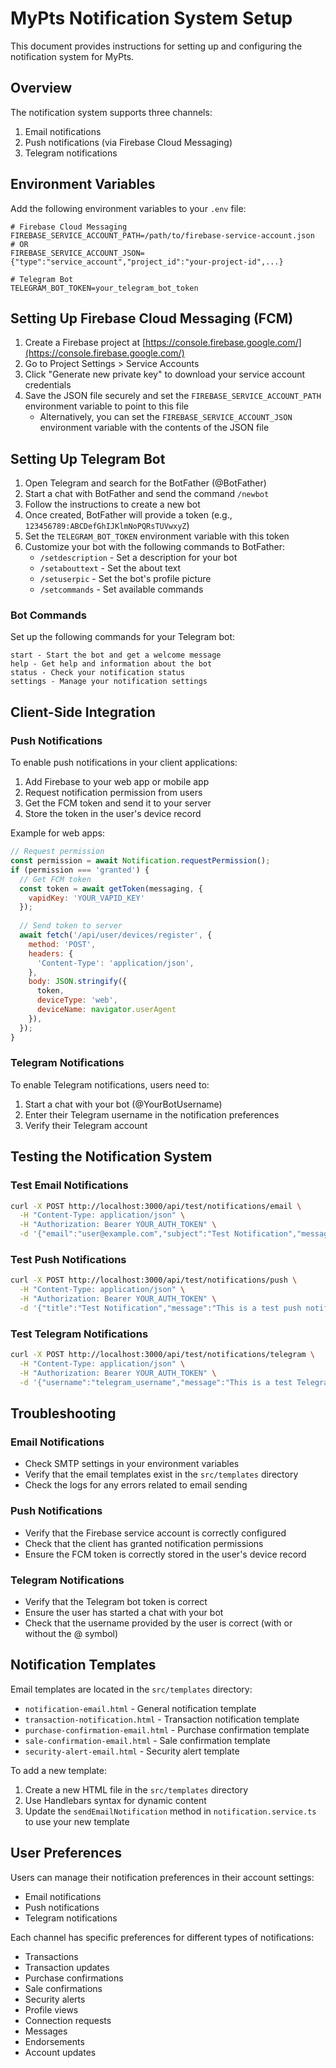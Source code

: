 # MyPts Notification System Setup

This document provides instructions for setting up and configuring the notification system for MyPts.

## Overview

The notification system supports three channels:
1. Email notifications
2. Push notifications (via Firebase Cloud Messaging)
3. Telegram notifications

## Environment Variables

Add the following environment variables to your `.env` file:

```
# Firebase Cloud Messaging
FIREBASE_SERVICE_ACCOUNT_PATH=/path/to/firebase-service-account.json
# OR
FIREBASE_SERVICE_ACCOUNT_JSON={"type":"service_account","project_id":"your-project-id",...}

# Telegram Bot
TELEGRAM_BOT_TOKEN=your_telegram_bot_token
```

## Setting Up Firebase Cloud Messaging (FCM)

1. Create a Firebase project at [https://console.firebase.google.com/](https://console.firebase.google.com/)
2. Go to Project Settings > Service Accounts
3. Click "Generate new private key" to download your service account credentials
4. Save the JSON file securely and set the `FIREBASE_SERVICE_ACCOUNT_PATH` environment variable to point to this file
   - Alternatively, you can set the `FIREBASE_SERVICE_ACCOUNT_JSON` environment variable with the contents of the JSON file

## Setting Up Telegram Bot

1. Open Telegram and search for the BotFather (@BotFather)
2. Start a chat with BotFather and send the command `/newbot`
3. Follow the instructions to create a new bot
4. Once created, BotFather will provide a token (e.g., `123456789:ABCDefGhIJKlmNoPQRsTUVwxyZ`)
5. Set the `TELEGRAM_BOT_TOKEN` environment variable with this token
6. Customize your bot with the following commands to BotFather:
   - `/setdescription` - Set a description for your bot
   - `/setabouttext` - Set the about text
   - `/setuserpic` - Set the bot's profile picture
   - `/setcommands` - Set available commands

### Bot Commands

Set up the following commands for your Telegram bot:

```
start - Start the bot and get a welcome message
help - Get help and information about the bot
status - Check your notification status
settings - Manage your notification settings
```

## Client-Side Integration

### Push Notifications

To enable push notifications in your client applications:

1. Add Firebase to your web app or mobile app
2. Request notification permission from users
3. Get the FCM token and send it to your server
4. Store the token in the user's device record

Example for web apps:

```javascript
// Request permission
const permission = await Notification.requestPermission();
if (permission === 'granted') {
  // Get FCM token
  const token = await getToken(messaging, { 
    vapidKey: 'YOUR_VAPID_KEY' 
  });
  
  // Send token to server
  await fetch('/api/user/devices/register', {
    method: 'POST',
    headers: {
      'Content-Type': 'application/json',
    },
    body: JSON.stringify({
      token,
      deviceType: 'web',
      deviceName: navigator.userAgent
    }),
  });
}
```

### Telegram Notifications

To enable Telegram notifications, users need to:

1. Start a chat with your bot (@YourBotUsername)
2. Enter their Telegram username in the notification preferences
3. Verify their Telegram account

## Testing the Notification System

### Test Email Notifications

```bash
curl -X POST http://localhost:3000/api/test/notifications/email \
  -H "Content-Type: application/json" \
  -H "Authorization: Bearer YOUR_AUTH_TOKEN" \
  -d '{"email":"user@example.com","subject":"Test Notification","message":"This is a test notification"}'
```

### Test Push Notifications

```bash
curl -X POST http://localhost:3000/api/test/notifications/push \
  -H "Content-Type: application/json" \
  -H "Authorization: Bearer YOUR_AUTH_TOKEN" \
  -d '{"title":"Test Notification","message":"This is a test push notification"}'
```

### Test Telegram Notifications

```bash
curl -X POST http://localhost:3000/api/test/notifications/telegram \
  -H "Content-Type: application/json" \
  -H "Authorization: Bearer YOUR_AUTH_TOKEN" \
  -d '{"username":"telegram_username","message":"This is a test Telegram notification"}'
```

## Troubleshooting

### Email Notifications

- Check SMTP settings in your environment variables
- Verify that the email templates exist in the `src/templates` directory
- Check the logs for any errors related to email sending

### Push Notifications

- Verify that the Firebase service account is correctly configured
- Check that the client has granted notification permissions
- Ensure the FCM token is correctly stored in the user's device record

### Telegram Notifications

- Verify that the Telegram bot token is correct
- Ensure the user has started a chat with your bot
- Check that the username provided by the user is correct (with or without the @ symbol)

## Notification Templates

Email templates are located in the `src/templates` directory:

- `notification-email.html` - General notification template
- `transaction-notification.html` - Transaction notification template
- `purchase-confirmation-email.html` - Purchase confirmation template
- `sale-confirmation-email.html` - Sale confirmation template
- `security-alert-email.html` - Security alert template

To add a new template:

1. Create a new HTML file in the `src/templates` directory
2. Use Handlebars syntax for dynamic content
3. Update the `sendEmailNotification` method in `notification.service.ts` to use your new template

## User Preferences

Users can manage their notification preferences in their account settings:

- Email notifications
- Push notifications
- Telegram notifications

Each channel has specific preferences for different types of notifications:
- Transactions
- Transaction updates
- Purchase confirmations
- Sale confirmations
- Security alerts
- Profile views
- Connection requests
- Messages
- Endorsements
- Account updates
